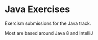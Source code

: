 # Java Exercises

Exercism submissions for the Java track.

Most are based around Java 8 and IntelliJ